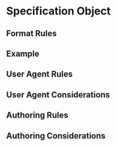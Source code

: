 # Specification Object

## Format Rules

## Example

## User Agent Rules

## User Agent Considerations

## Authoring Rules

## Authoring Considerations
